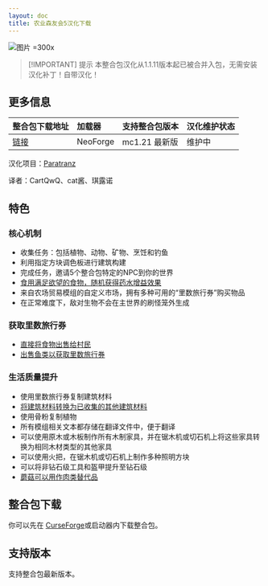 ```yaml
---
layout: doc
title: 农业森友会5汉化下载
---
```


![图片 =300x](https://media.forgecdn.net/attachments/994/212/title_transparent.png)

> [!IMPORTANT] 提示
> 本整合包汉化从1.1.11版本起已被合并入包，无需安装汉化补丁！自带汉化！

<DownloadLinks :methods="[
  { id: 'curseforge', text: '下载整合包', icon: '/imgs/svg/curseforge.svg', link: 'https://www.curseforge.com/minecraft/modpacks/farming-crossing-5-made-to-order' },
  { id: 'vm', text: '整合包wiki（英文）', icon: '/imgs/logo/logo_64.png', link: '/modpacks/fc5-wiki/' },
  { id: 'curseforge', text: 'i18n自动汉化更新模组', icon: '/imgs/svg/curseforge.svg', link: 'https://www.curseforge.com/api/v1/mods/297404/files/7173159/download' }
]" />

## 更多信息

| 整合包下载地址                                                                         | 加载器   | 支持整合包版本 | 汉化维护状态 |
| :------------------------------------------------------------------------------------- | :------- | :------------- | :----------- |
| [链接](https://www.curseforge.com/minecraft/modpacks/farming-crossing-5-made-to-order) | NeoForge | mc1.21 最新版  | 维护中       |

汉化项目：[Paratranz](https://paratranz.cn/projects/12586)

译者：CartQwQ、cat酱、琪露诺

## 特色

### 核心机制

- 收集任务：包括植物、动物、矿物、烹饪和钓鱼
- 利用指定方块调色板进行建筑构建
- 完成任务，邀请5个整合包特定的NPC到你的世界
- [食用满足欲望的食物，随机获得药水增益效果](/modpacks/fc5-wiki/)
- 来自农场贸易模组的自定义市场，拥有多种可用的“里数旅行券”购买物品
- 在正常难度下，敌对生物不会在主世界的刷怪笼外生成

### 获取里数旅行券

- [直接将食物出售给村民](/modpacks/fc5-wiki/tickets#cooking)
- [出售鱼类以获取里数旅行券](/modpacks/fc5-wiki/tickets#fishing)

### 生活质量提升

- 使用里数旅行券复制建筑材料
- [将建筑材料转换为已收集的其他建筑材料](/modpacks/fc5-wiki/features#Building-Material-Exchange-with-Ren)
- 使用骨粉复制植物
- 所有模组相关文本都存储在翻译文件中，便于翻译
- 可以使用原木或木板制作所有木制家具，并在锯木机或切石机上将这些家具转换为相同木材类型的其他家具
- 可以使用火把，在锯木机或切石机上制作多种照明方块
- 可以将非钻石级工具和盔甲提升至钻石级
- [蘑菇可以用作肉类替代品](/modpacks/fc5-wiki/features#Mushroom-as-meat-replacement)

## 整合包下载

你可以先在 [CurseForge](https://www.curseforge.com/minecraft/modpacks/farming-crossing-5-made-to-order)或启动器内下载整合包。

## 支持版本

支持整合包最新版本。

<DocSupport />
